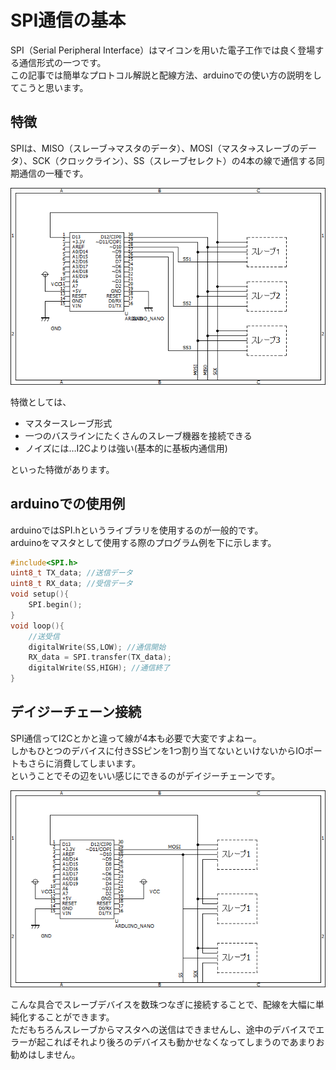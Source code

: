 # SPI通信の基本  

SPI（Serial Peripheral Interface）はマイコンを用いた電子工作では良く登場する通信形式の一つです。  
この記事では簡単なプロトコル解説と配線方法、arduinoでの使い方の説明をしてこうと思います。  

## 特徴  
SPIは、MISO（スレーブ→マスタのデータ）、MOSI（マスタ→スレーブのデータ）、SCK（クロックライン）、SS（スレーブセレクト）の4本の線で通信する同期通信の一種です。  

![SPI配線例](images/spi_example_circuit_arduino.png)  

特徴としては、  
- マスタースレーブ形式  
- 一つのバスラインにたくさんのスレーブ機器を接続できる  
- ノイズには…I2Cよりは強い(基本的に基板内通信用)  

といった特徴があります。  


## arduinoでの使用例  

arduinoではSPI.hというライブラリを使用するのが一般的です。  
arduinoをマスタとして使用する際のプログラム例を下に示します。  

```c
#include<SPI.h>
uint8_t TX_data; //送信データ
uint8_t RX_data; //受信データ
void setup(){
    SPI.begin();
}
void loop(){
    //送受信
    digitalWrite(SS,LOW); //通信開始
    RX_data = SPI.transfer(TX_data);
    digitalWrite(SS,HIGH); //通信終了
}
```  

## デイジーチェーン接続  
SPI通信ってI2Cとかと違って線が4本も必要で大変ですよねー。  
しかもひとつのデバイスに付きSSピンを1つ割り当てないといけないからIOポートもさらに消費してしまいます。  
ということでその辺をいい感じにできるのがデイジーチェーンです。  

![デイジーチェーン](images/spi_daisy_chain.png)  

こんな具合でスレーブデバイスを数珠つなぎに接続することで、配線を大幅に単純化することができます。  
ただもちろんスレーブからマスタへの送信はできませんし、途中のデバイスでエラーが起こればそれより後ろのデバイスも動かせなくなってしまうのであまりお勧めはしません。
